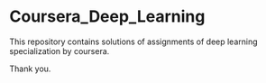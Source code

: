 # Coursera_Deep_Learning
This repository contains solutions of assignments of deep learning specialization by coursera.


Thank you.
